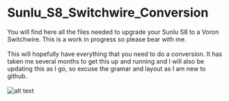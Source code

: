 # Sunlu_S8_Switchwire_Conversion

You will find here all the files needed to upgrade your Sunlu S8 to a Voron Switchwire. This is a work in progress so please bear with me. <br />
<br />
This will hopefully have everything that you need to do a conversion. It has taken me several months to get this up and running and I will also be updating this as I go, so excuse the gramar and layout as I am new to github.<br />
<br />
![alt text](https://github.com/falkien/Sunlu_S8_Switchwire_Conversion/blob/main/Pics/PXL_20231214_011142864.jpg)
